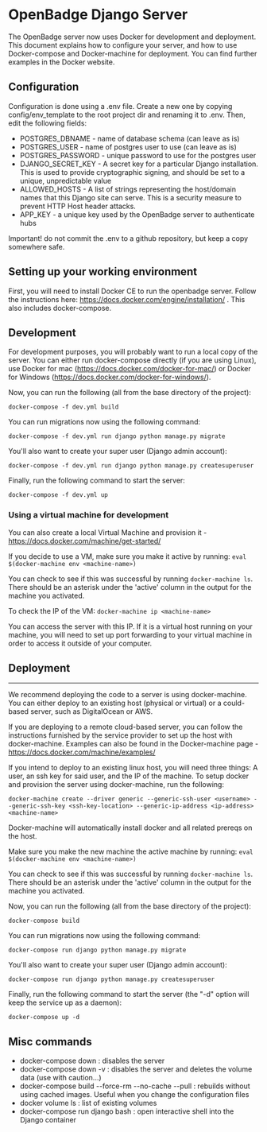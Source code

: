 # OpenBadge Django Server

The OpenBadge server now uses Docker for development and deployment. This document explains how to configure your server, and how to use Docker-compose and Docker-machine for deployment.
You can find further examples in the Docker website.

## Configuration
Configuration is done using a .env file. Create a new one by copying config/env_template to the root project dir and renaming it to .env. Then, edit the following fields:
* POSTGRES_DBNAME - name of database schema (can leave as is)
* POSTGRES_USER - name of postgres user to use (can leave as is)
* POSTGRES_PASSWORD - unique password to use for the postgres user
* DJANGO_SECRET_KEY - A secret key for a particular Django installation. This is used to provide cryptographic signing, and should be set to a unique, unpredictable value
* ALLOWED_HOSTS - A list of strings representing the host/domain names that this Django site can serve. This is a security measure to prevent HTTP Host header attacks.
* APP_KEY - a unique key used by the OpenBadge server to authenticate hubs

Important! do not commit the .env to a github repository, but keep a copy somewhere safe.

## Setting up your working environment
First, you will need to install Docker CE to run the openbadge server. Follow the instructions here:
https://docs.docker.com/engine/installation/ . This also includes docker-compose.

## Development
For development purposes, you will probably want to run a local copy of the server. You can either run docker-compose
directly (if you are using Linux), use Docker for mac (https://docs.docker.com/docker-for-mac/) or Docker for Windows
(https://docs.docker.com/docker-for-windows/).

Now, you can run the following (all from the base directory of the project):

`docker-compose -f dev.yml build`

You can run migrations now using the following command:

`docker-compose -f dev.yml run django python manage.py migrate`

You'll also want to create your super user (Django admin account):

`docker-compose -f dev.yml run django python manage.py createsuperuser`

Finally, run the following command to start the server:

`docker-compose -f dev.yml up`

### Using a virtual machine for development
You can also create a local Virtual Machine and provision it - https://docs.docker.com/machine/get-started/

If you decide to use a VM, make sure you make it active by running:
    `eval $(docker-machine env <machine-name>)`

You can check to see if this was successful by running `docker-machine ls`.
There should be an asterisk under the 'active' column in the output for the machine you activated.

To check the IP of the VM:
`docker-machine ip <machine-name>`

You can access the server with this IP. If it is a virtual host running on your machine, you will need to set up port forwarding to your virtual machine in order to access it outside of your computer.

## Deployment
----------------

We recommend deploying the code to a server is using docker-machine. You can either deploy to an existing host (physical or virtual) or a could-based server, such as DigitalOcean or AWS.

If you are deploying to a remote cloud-based server, you can follow the instructions furnished by the service provider to set up the host with docker-machine. Examples can also be found in the Docker-machine page - https://docs.docker.com/machine/examples/

If you intend to deploy to an existing linux host, you will need three things: A user, an ssh key for said user, and the IP of the machine. To setup docker and provision the server using docker-machine, run the following:

`docker-machine create --driver generic --generic-ssh-user <username> --generic-ssh-key <ssh-key-location> --generic-ip-address <ip-address> <machine-name>`

Docker-machine will automatically install docker and all related prereqs on the host.
 
Make sure you make the new machine the active machine by running:
    `eval $(docker-machine env <machine-name>)`

You can check to see if this was successful by running `docker-machine ls`.
There should be an asterisk under the 'active' column in the output for the machine you activated.

Now, you can run the following (all from the base directory of the project):

`docker-compose build`

You can run migrations now using the following command:

`docker-compose run django python manage.py migrate`

You'll also want to create your super user (Django admin account):

`docker-compose run django python manage.py createsuperuser`

Finally, run the following command to start the server (the "-d" option will keep the service up as a daemon):

`docker-compose up -d`

## Misc commands
* docker-compose down : disables the server
* docker-compose down -v : disables the server and deletes the volume data (use with caution...)
* docker-compose build --force-rm --no-cache --pull : rebuilds without using cached images. Useful when you change the
configuration files
* docker volume ls : list of existing volumes
* docker-compose run django bash  : open interactive shell into the Django container